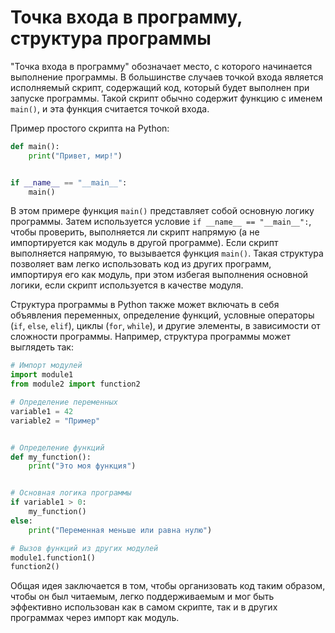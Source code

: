 # Точка входа в программу, структура программы

"Точка входа в программу" обозначает место, с которого начинается выполнение программы.
В большинстве случаев точкой входа является исполняемый скрипт,
содержащий код, который будет выполнен при запуске программы.
Такой скрипт обычно содержит функцию с именем `main()`, и эта функция считается точкой входа.

Пример простого скрипта на Python:

```python
def main():
    print("Привет, мир!")


if __name__ == "__main__":
    main()
```

В этом примере функция `main()` представляет собой основную логику программы.
Затем используется условие `if __name__ == "__main__":`, чтобы проверить,
выполняется ли скрипт напрямую (а не импортируется как модуль в другой программе).
Если скрипт выполняется напрямую, то вызывается функция `main()`.
Такая структура позволяет вам легко использовать код из других программ, импортируя его как модуль, при этом избегая
выполнения основной логики, если скрипт используется в качестве модуля.

Структура программы в Python также может включать в себя объявления переменных, определение функций, условные
операторы (`if`, `else`, `elif`), циклы (`for`, `while`), и другие элементы, в зависимости от сложности программы.
Например, структура программы может выглядеть так:

```python
# Импорт модулей
import module1
from module2 import function2

# Определение переменных
variable1 = 42
variable2 = "Пример"


# Определение функций
def my_function():
    print("Это моя функция")


# Основная логика программы
if variable1 > 0:
    my_function()
else:
    print("Переменная меньше или равна нулю")

# Вызов функций из других модулей
module1.function1()
function2()
```

Общая идея заключается в том, чтобы организовать код таким образом, чтобы он был читаемым, легко поддерживаемым и мог
быть эффективно использован как в самом скрипте, так и в других программах через импорт как модуль.
